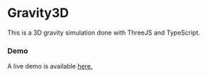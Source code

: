 # Gravity3D

This is a 3D gravity simulation done with ThreeJS and TypeScript.

### Demo

A live demo is available [here.](https://urjalacoder-gravity3d.herokuapp.com/)
